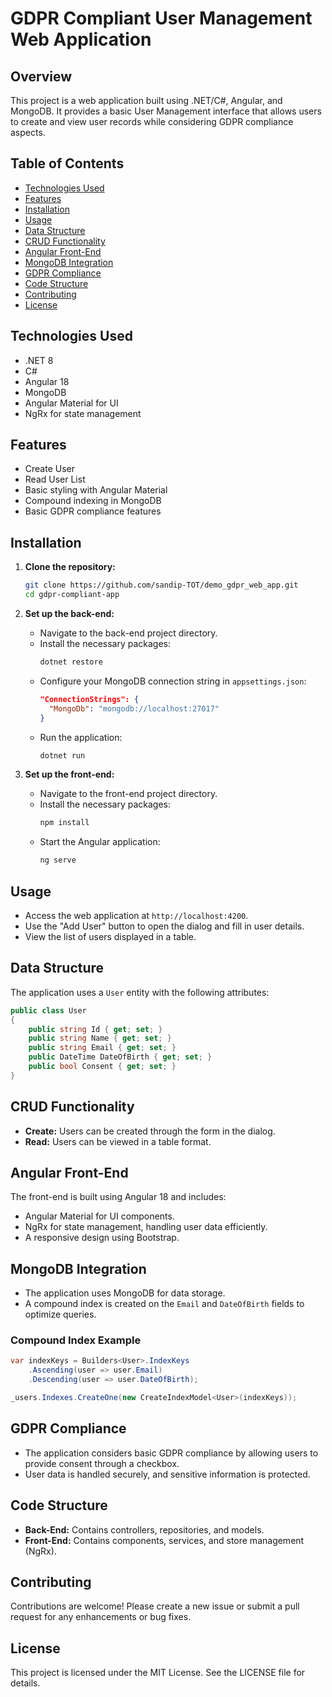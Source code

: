 # GDPR Compliant User Management Web Application

## Overview

This project is a web application built using .NET/C#, Angular, and MongoDB. It provides a basic User Management interface that allows users to create and view user records while considering GDPR compliance aspects.

## Table of Contents

- [Technologies Used](#technologies-used)
- [Features](#features)
- [Installation](#installation)
- [Usage](#usage)
- [Data Structure](#data-structure)
- [CRUD Functionality](#crud-functionality)
- [Angular Front-End](#angular-front-end)
- [MongoDB Integration](#mongodb-integration)
- [GDPR Compliance](#gdpr-compliance)
- [Code Structure](#code-structure)
- [Contributing](#contributing)
- [License](#license)

## Technologies Used

- .NET 8
- C#
- Angular 18
- MongoDB
- Angular Material for UI
- NgRx for state management

## Features

- Create User
- Read User List
- Basic styling with Angular Material
- Compound indexing in MongoDB
- Basic GDPR compliance features

## Installation

1. **Clone the repository:**
   ```bash
   git clone https://github.com/sandip-TOT/demo_gdpr_web_app.git
   cd gdpr-compliant-app
   ```

2. **Set up the back-end:**
   - Navigate to the back-end project directory.
   - Install the necessary packages:
     ```bash
     dotnet restore
     ```
   - Configure your MongoDB connection string in `appsettings.json`:
     ```json
     "ConnectionStrings": {
       "MongoDb": "mongodb://localhost:27017"
     }
     ```
   - Run the application:
     ```bash
     dotnet run
     ```

3. **Set up the front-end:**
   - Navigate to the front-end project directory.
   - Install the necessary packages:
     ```bash
     npm install
     ```
   - Start the Angular application:
     ```bash
     ng serve
     ```

## Usage

- Access the web application at `http://localhost:4200`.
- Use the "Add User" button to open the dialog and fill in user details.
- View the list of users displayed in a table.

## Data Structure

The application uses a `User` entity with the following attributes:

```csharp
public class User
{
    public string Id { get; set; }
    public string Name { get; set; }
    public string Email { get; set; }
    public DateTime DateOfBirth { get; set; }
    public bool Consent { get; set; }
}
```

## CRUD Functionality

- **Create:** Users can be created through the form in the dialog.
- **Read:** Users can be viewed in a table format.

## Angular Front-End

The front-end is built using Angular 18 and includes:

- Angular Material for UI components.
- NgRx for state management, handling user data efficiently.
- A responsive design using Bootstrap.

## MongoDB Integration

- The application uses MongoDB for data storage.
- A compound index is created on the `Email` and `DateOfBirth` fields to optimize queries.

### Compound Index Example

```csharp
var indexKeys = Builders<User>.IndexKeys
    .Ascending(user => user.Email)
    .Descending(user => user.DateOfBirth);

_users.Indexes.CreateOne(new CreateIndexModel<User>(indexKeys));
```

## GDPR Compliance

- The application considers basic GDPR compliance by allowing users to provide consent through a checkbox.
- User data is handled securely, and sensitive information is protected.

## Code Structure

- **Back-End:** Contains controllers, repositories, and models.
- **Front-End:** Contains components, services, and store management (NgRx).

## Contributing

Contributions are welcome! Please create a new issue or submit a pull request for any enhancements or bug fixes.

## License

This project is licensed under the MIT License. See the LICENSE file for details.
